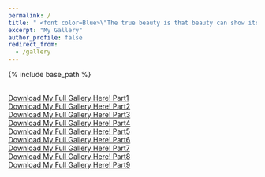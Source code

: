 ```yaml
---
permalink: /
title: " <font color=Blue>\"The true beauty is that beauty can show its vivid appearance in itself.\"<font> "
excerpt: "My Gallery"
author_profile: false
redirect_from: 
  - /gallery
---
```

  
{% include base_path %}

<br />[Download My Full Gallery Here! Part1](../assets/part1.zip)
<br />[Download My Full Gallery Here! Part2](../assets/part2.zip)
<br />[Download My Full Gallery Here! Part3](../assets/part3.zip)
<br />[Download My Full Gallery Here! Part4](../assets/part4.zip)
<br />[Download My Full Gallery Here! Part5](../assets/part5.zip)
<br />[Download My Full Gallery Here! Part6](../assets/part6.zip)
<br />[Download My Full Gallery Here! Part7](../assets/part7.zip)
<br />[Download My Full Gallery Here! Part8](../assets/part8.zip)
<br />[Download My Full Gallery Here! Part9](../assets/part9.zip)

